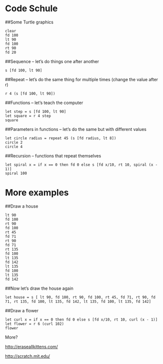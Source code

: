 
# Code Schule

##Some Turtle graphics

	clear
	fd 100
	lt 90
	fd 100
	rt 90
	fd 20


##Sequence – let’s do things one after another



	s [fd 100, lt 90]



##Repeat – let’s do the same thing for multiple times (change the value after r)


	r 4 (s [fd 100, lt 90])

##Functions – let’s teach the computer

	let step = s [fd 100, lt 90]
	let square = r 4 step
	square

##Parameters in functions – let’s do the same but with different values

	let circle radius = repeat 45 (s [fd radius, lt 8])
	circle 2
	circle 4

##Recursion – functions that repeat themselves

	let spiral x = if x == 0 then fd 0 else s [fd x/10, rt 10, spiral (x - 1)]
	spiral 100

# More examples

##Draw a house

	lt 90
	fd 100
	rt 90
	fd 100
	rt 45
	fd 71
	rt 90
	fd 71
	rt 135
	fd 100
	lt 135
	fd 142
	lt 135
	fd 100
	lt 135
	fd 142

##Now let’s draw the house again


	let house = s [	lt 90, fd 100, rt 90, fd 100, rt 45, fd 71, rt 90, fd 71, rt 135, fd 100, lt 135, fd 142, lt 135, fd 100, lt 135, fd 142]


##Draw a flower

	let curl x = if x == 0 then fd 0 else s [fd x/10, rt 10, curl (x - 1)]
	let flower = r 6 (curl 102)
	flower

More?

http://eraseallkittens.com/

http://scratch.mit.edu/